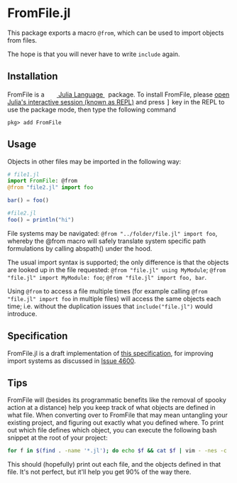 # FromFile.jl

This package exports a macro `@from`, which can be used to import objects from files.

The hope is that you will never have to write `include` again.

## Installation

<p>
FromFile is a &nbsp;
    <a href="https://julialang.org">
        <img src="https://raw.githubusercontent.com/JuliaLang/julia-logo-graphics/master/images/julia.ico" width="16em">
        Julia Language
    </a>
    &nbsp; package. To install FromFile,
    please <a href="https://docs.julialang.org/en/v1/manual/getting-started/">open
    Julia's interactive session (known as REPL)</a> and press <kbd>]</kbd> key in the REPL to use the package mode, then type the following command
</p>

```
pkg> add FromFile
```

## Usage

Objects in other files may be imported in the following way:

```julia
# file1.jl
import FromFile: @from
@from "file2.jl" import foo

bar() = foo()

#file2.jl
foo() = println("hi")
```

File systems may be navigated: `@from "../folder/file.jl" import foo`, whereby the @from macro will safely translate system specific path formulations by calling abspath() under the hood.

The usual import syntax is supported; the only difference is that the objects are looked up in the file requested: `@from "file.jl" using MyModule`; `@from "file.jl" import MyModule: foo`; `@from "file.jl" import foo, bar`.

Using `@from` to access a file multiple times (for example calling `@from "file.jl" import foo` in multiple files) will access the same objects each time; i.e. without the duplication issues that `include("file.jl")` would introduce.

## Specification

FromFile.jl is a draft implementation of [this specification](./SPECIFICATION.md), for improving import systems as discussed in [Issue 4600](https://github.com/JuliaLang/julia/issues/4600).

## Tips

FromFile will (besides its programmatic benefits like the removal of spooky action at a distance) help you keep track of what objects are defined in what file. When converting over to FromFile that may mean untangling your existing project, and figuring out exactly what you defined where. To print out which file defines which object, you can execute the following bash snippet at the root of your project:
```bash
for f in $(find . -name '*.jl'); do echo $f && cat $f | vim - -nes -c '%s/#.*//ge' -c '%s/"""\_.\{-}"""//ge' -c '%v/^\S\+/d_' -c '%g/^\(end\|@from\|using\|export\|import\|include\|begin\|let\)\>/d_' -c '%g/.*/exe "norm >>"' -c ':%p' -c ':q!' | tail -n +2; done | less
```
This should (hopefully) print out each file, and the objects defined in that file. It's not perfect, but it'll help you get 90% of the way there.

